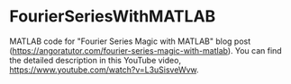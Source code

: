 # FourierSeriesWithMATLAB
MATLAB code for "Fourier Series Magic with MATLAB" blog post (https://angoratutor.com/fourier-series-magic-with-matlab). You can find the detailed description in this YouTube video, https://www.youtube.com/watch?v=L3uSisveWvw. 
